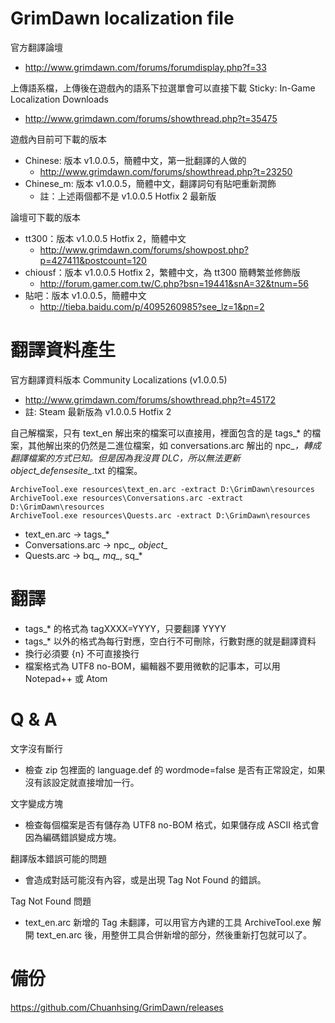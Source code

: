 GrimDawn localization file
========

官方翻譯論壇

* http://www.grimdawn.com/forums/forumdisplay.php?f=33

上傳語系檔，上傳後在遊戲內的語系下拉選單會可以直接下載
Sticky: In-Game Localization Downloads

* http://www.grimdawn.com/forums/showthread.php?t=35475

遊戲內目前可下載的版本

* Chinese: 版本 v1.0.0.5，簡體中文，第一批翻譯的人做的
  * http://www.grimdawn.com/forums/showthread.php?t=23250
* Chinese_m: 版本 v1.0.0.5，簡體中文，翻譯詞句有貼吧重新潤飾
  * 註：上述兩個都不是 v1.0.0.5 Hotfix 2 最新版

論壇可下載的版本

* tt300：版本 v1.0.0.5 Hotfix 2，簡體中文
  * http://www.grimdawn.com/forums/showpost.php?p=427411&postcount=120
* chiousf：版本 v1.0.0.5 Hotfix 2，繁體中文，為 tt300 簡轉繁並修飾版
  * http://forum.gamer.com.tw/C.php?bsn=19441&snA=32&tnum=56
* 貼吧：版本 v1.0.0.5，簡體中文
  * http://tieba.baidu.com/p/4095260985?see_lz=1&pn=2

翻譯資料產生
========

官方翻譯資料版本 Community Localizations (v1.0.0.5)

* http://www.grimdawn.com/forums/showthread.php?t=45172
* 註: Steam 最新版為 v1.0.0.5 Hotfix 2

自己解檔案，只有 text_en 解出來的檔案可以直接用，裡面包含的是 tags_* 的檔案，其他解出來的仍然是二進位檔案，如 conversations.arc 解出的 npc_*，轉成翻譯檔案的方式已知。但是因為我沒買 DLC，所以無法更新 object_defensesite_*.txt 的檔案。

	ArchiveTool.exe resources\text_en.arc -extract D:\GrimDawn\resources
	ArchiveTool.exe resources\Conversations.arc -extract D:\GrimDawn\resources
	ArchiveTool.exe resources\Quests.arc -extract D:\GrimDawn\resources

* text_en.arc -> tags_*
* Conversations.arc -> npc_*, object_*
* Quests.arc -> bq_*, mq_*, sq_*


翻譯
========

* tags_* 的格式為 tagXXXX=YYYY，只要翻譯 YYYY
* tags_* 以外的格式為每行對應，空白行不可刪除，行數對應的就是翻譯資料
* 換行必須要 {n} 不可直接換行
* 檔案格式為 UTF8 no-BOM，編輯器不要用微軟的記事本，可以用 Notepad++ 或 Atom

Q & A
========

文字沒有斷行

* 檢查 zip 包裡面的 language.def 的 wordmode=false 是否有正常設定，如果沒有該設定就直接增加一行。

文字變成方塊

* 檢查每個檔案是否有儲存為 UTF8 no-BOM 格式，如果儲存成 ASCII 格式會因為編碼錯誤變成方塊。

翻譯版本錯誤可能的問題

* 會造成對話可能沒有內容，或是出現 Tag Not Found 的錯誤。

Tag Not Found 問題

* text_en.arc 新增的 Tag 未翻譯，可以用官方內建的工具 ArchiveTool.exe 解開 text_en.arc 後，用整併工具合併新增的部分，然後重新打包就可以了。

備份
========

https://github.com/Chuanhsing/GrimDawn/releases

